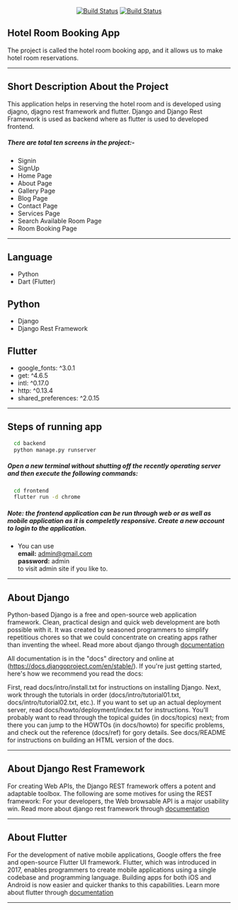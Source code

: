 
<p align="center">
<a href="https://travis-ci.org/laravel/framework"><img src="https://travis-ci.org/laravel/framework.svg" alt="Build Status"></a>
<a href="https://github.com/django/django"><img src="https://www.djangoproject.com/community/logos/" alt="Build Status"></a>



## Hotel Room Booking App

The project is called the hotel room booking app, and it allows us to make hotel room reservations.

___
## Short Description About the Project

This application helps in reserving the hotel room and is developed using djagno, djagno rest framework and flutter.
Django and Django Rest Framework is used as backend where as flutter is used to developed frontend.

##### There are total ten screens in the project:-
* Signin
* SignUp
* Home Page
* About Page
* Gallery Page
* Blog Page
* Contact Page
* Services Page
* Search Available Room Page
* Room Booking Page

___

## Language
* Python
* Dart (Flutter)

## Python
* Django
* Django Rest Framework

## Flutter
* google_fonts: ^3.0.1
* get: ^4.6.5
* intl: ^0.17.0
* http: ^0.13.4
* shared_preferences: ^2.0.15

___

## Steps of running app

```bash
  cd backend
  python manage.py runserver
```

##### Open a new terminal without shutting off the recently operating server and then execute the following commands:

```bash
  cd frontend
  flutter run -d chrome
```

##### Note: the frontend application can be run through web or as well as mobile application as it is compeletly responsive. Create a new account to login to the application.

* You can use\
**email:** admin@gmail.com\
**password:** admin\
to visit admin site if you like to.
___

## About Django

Python-based Django is a free and open-source web application framework. Clean, practical design and quick web development are both possible with it. It was created by seasoned programmers to simplify repetitious chores so that we could concentrate on creating apps rather than inventing the wheel. Read more about django through [documentation](https://docs.djangoproject.com/en/4.0/)

All documentation is in the "docs" directory and online at (https://docs.djangoproject.com/en/stable/). If you're just getting started, here's how we recommend you read the docs:

First, read docs/intro/install.txt for instructions on installing Django.
Next, work through the tutorials in order (docs/intro/tutorial01.txt, docs/intro/tutorial02.txt, etc.).
If you want to set up an actual deployment server, read docs/howto/deployment/index.txt for instructions.
You'll probably want to read through the topical guides (in docs/topics) next; from there you can jump to the HOWTOs (in docs/howto) for specific problems, and check out the reference (docs/ref) for gory details.
See docs/README for instructions on building an HTML version of the docs.


___

## About Django Rest Framework

For creating Web APIs, the Django REST framework offers a potent and adaptable toolbox. The following are some motives for using the REST framework: For your developers, the Web browsable API is a major usability win.
Read more about django rest framework through [documentation](https://www.django-rest-framework.org/#:~:text=Django%20REST%20framework%20is%20a,packages%20for%20OAuth1a%20and%20OAuth2.)

___


## About Flutter

For the development of native mobile applications, Google offers the free and open-source Flutter UI framework. Flutter, which was introduced in 2017, enables programmers to create mobile applications using a single codebase and programming language. Building apps for both iOS and Android is now easier and quicker thanks to this capabilities. Learn more about flutter through [documentation](https://docs.flutter.dev/)

___
